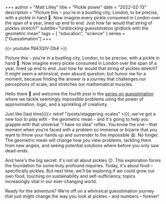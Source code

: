 +++
author = "Matt Lilley"
title = "Pickle power"
date = "2022-02-13"
description = "Picture this – you're in a bustling city, London, to be precise, with a pickle in hand 🥒. Now imagine every pickle consumed in London over the span of a year, lined up end to end. Just how far would that string of pickles stretch?"
subtitle="Unblocking guesstimation gridlock with the geometric mean"
tags = [
    "education",
    "science"
]
series = ["Guesstimation"]
+++

{{< youtube fNA3QIV-Db4 >}}


Picture this – you're in a bustling city, London, to be precise, with a pickle in hand 🥒. Now imagine every pickle consumed in London over the span of a year, lined up end to end. Just how far would that string of pickles stretch? It might seem a whimsical, even absurd question, but humor me for a moment, because finding the answer is a journey that challenges our perceptions of scale, and stretches our mathematical muscles.

Hello there 👋 and welcome the fourth post in the [series on guesstimation](/series/guesstimation) where we tackle seemingly impossible problems using the power of approximation, logic, and a sprinkling of creativity.

Just like [last time]({{< relref "/posts/staggering-scales" >}}), we've got a new tool to play with - the geometric mean - and it's going to help you grapple with that universal "I have no idea" reflex. You know the one – that moment when you're faced with a problem so immense or bizarre that you want to throw your hands up and surrender to the impossible 😫. No longer. The geometric mean will change how you view problems, tackling them from new angles, and seeing potential solutions where before you only saw dead-ends.

And here's the big secret: it's not all about pickles 😉. This exploration forms the foundation for some truly profound inquiries. Today, it's about food – specifically pickles. But next time, we'll be exploring if we could grow our own food, touching on sustainability and self-sufficiency, topics increasingly vital in our ever-changing world.

Ready for the adventure? We’re off on a whimsical guesstimation journey that just might change the way you look at pickles – and numbers – forever!